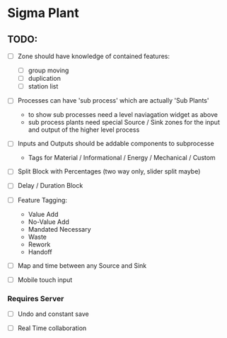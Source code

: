 # Sigma Plant

## TODO:

- [ ] Zone should have knowledge of contained features:
  - [ ] group moving
  - [ ] duplication
  - [ ] station list

- [ ] Processes can have 'sub process' which are actually 'Sub Plants'
  - to show sub processes need a level naviagation widget as above 
  - sub process plants need special Source / Sink zones for the input and output of the higher level process

- [ ] Inputs and Outputs should be addable components to subprocesse
  - Tags for Material / Informational /  Energy / Mechanical / Custom

- [ ] Split Block with Percentages (two way only, slider split maybe)

- [ ] Delay / Duration Block

- [ ] Feature Tagging:
  - Value Add
  - No-Value Add
  - Mandated Necessary
  - Waste
  - Rework
  - Handoff

- [ ] Map and time between any Source and Sink

- [ ] Mobile touch input


### Requires Server
- [ ] Undo and constant save 
- [ ] Real Time collaboration 


